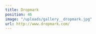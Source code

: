 ```yaml
---
title: Dropmark
position: 46
image: "/uploads/gallery__dropmark.jpg"
url: http://www.dropmark.com/
---
```


